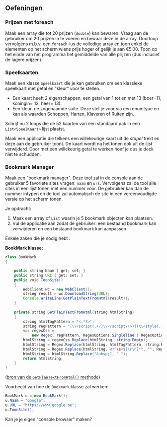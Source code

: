 ## Oefeningen

### Prijzen met foreach

Maak een array die tot 20 prijzen (``double``) kan bewaren. Vraag aan de gebruiker om 20 prijzen in te voeren en bewaar deze in de array. Doorloop vervolgens m.b.v. een ``foreach``-lus de volledige array en toon enkel de elementen op het scherm wiens prijs hoger of gelijk is aan €5.00. Toon op het einde van het programma het gemiddelde van alle prijzen (dus inclusief de lagere prijzen).

### Speelkaarten

Maak een klasse ``Speelkaart`` die je kan gebruiken om een klassieke speelkaart met getal en "kleur" voor te stellen. 

* Een kaart heeft 2 eigenschappen, een getal van 1 tot en met 13 (boer=11, koningin= 12, heer= 13).
* Een kleur, de zogenaamde suite. Deze stel je voor via een enumtype en kan als waarden Schoppen, Harten, Klaveren of Ruiten zijn.


Schrijf nu 2 loops die de 52 kaarten van een standaard pak in een ``List<SpeelKaart>`` lijst plaatst.

Maak een applicatie die telkens een willekeurige kaart uit de *stapel* trekt en deze aan de gebruiker toont. De kaart wordt na het tonen ook uit de lijst verwijderd. Door met een willekeurig getal te werken hoef je dus je deck niet te schudden.

### Bookmark Manager

Maak een "bookmark manager". Deze tool zal in de console aan de gebruiker 5 favoriete sites vragen: ``naam`` en ``url``. Vervolgens zal de tool alle sites in een lijst tonen met een nummer voor. De gebruiker kan dan de nummer intypen en de tool zal automatisch de site in een vereenvoudigde versie op het scherm tonen. 

Je opdracht:

1. Maak een array of ``List`` waarin je 5 bookmark objecten kan plaatsen. 
2. Vul de applicatie aan zodat de gebruiker: een bestaand bookmark kan verwijderen en een bestaand bookmark kan aanpassen

Enkele zaken die je nodig hebt :


**BookMark klasse:**
```java
class BookMark
{

    public string Naam { get; set; }
    public string URL { get; set; }
    public void ToonSite()
    {
        WebClient wc = new WebClient();
        string result = wc.DownloadString(URL);
        Console.WriteLine(GetPlainTextFromHtml(result));
    }
    
    private string GetPlainTextFromHtml(string htmlString)
    {
        string htmlTagPattern = "<.*?>";
        string regPattern = "(\\<script(.+?)\\</script\\>)|(\\<style(.+?)\\</style\\>)";
        var regexCss = 
            new Regex( regPattern, RegexOptions.Singleline | RegexOptions.IgnoreCase);
        htmlString = regexCss.Replace(htmlString, string.Empty);
        htmlString = Regex.Replace(htmlString, htmlTagPattern, string.Empty);
        htmlString = Regex.Replace(htmlString, @"^\s+$[\r\n]*", "", RegexOptions.Multiline);
        htmlString = htmlString.Replace("&nbsp;", " ");
        return htmlString;
    }
}
```
([bron van de ``GetPlanTextFromHtml()`` methode](https://www.mercator.eu/mercator/std/info_aruba/reporting-hoe-gegevens-afdrukken-met-html-tags.html))


Voorbeeld van hoe de ``Bookmark`` klasse zal werken:

```java
BookMark u = new BookMark();
u.Naam = "Google";
u.URL = "https://www.google.be";
u.ToonSite();
```

Kan je je eigen "console browser" maken?